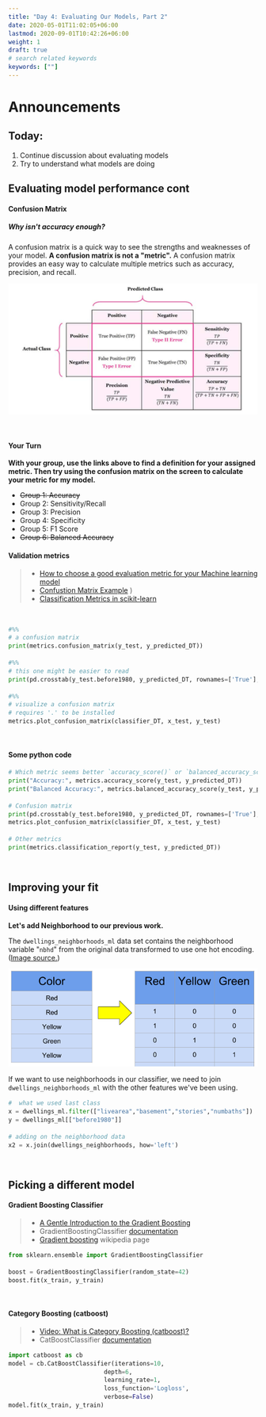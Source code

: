 ```yaml
---
title: "Day 4: Evaluating Our Models, Part 2"
date: 2020-05-01T11:02:05+06:00
lastmod: 2020-09-01T10:42:26+06:00
weight: 1
draft: true
# search related keywords
keywords: [""]
---
```


# Announcements

## Today:

1. Continue discussion about evaluating models
2. Try to understand what models are doing

## Evaluating model performance cont

#### Confusion Matrix

##### Why isn't accuracy enough?

A confusion matrix is a quick way to see the strengths and weaknesses of your model. __A confusion matrix is not a "metric".__ A confusion matrix provides an easy way to calculate multiple metrics such as accuracy, precision, and recall.

![alt text](confusion_matrix.png)


<br>

#### Your Turn

**With your group, use the links above to find a definition for your assigned metric. Then try using the confusion matrix on the screen to calculate your metric for my model.**

- ~~Group 1: Accuracy~~
- Group 2: Sensitivity/Recall 
- Group 3: Precision
- Group 4: Specificity
- Group 5: F1 Score
- ~~Group 6: Balanced Accuracy~~

#### Validation metrics

> - [How to choose a good evaluation metric for your Machine learning model](https://ranvir.xyz/blog/how-to-evaluate-your-machine-learning-model-like-a-pro-metrics/)  
> - [Confustion Matrix Example](https://www.dataschool.io/simple-guide-to-confusion-matrix-terminology/)
)
> - [Classification Metrics in scikit-learn](https://scikit-learn.org/stable/modules/model_evaluation.html#classification-metrics)


<br>

```python
#%%
# a confusion matrix
print(metrics.confusion_matrix(y_test, y_predicted_DT))

#%%
# this one might be easier to read
print(pd.crosstab(y_test.before1980, y_predicted_DT, rownames=['True'], colnames=['Predicted'], margins=True))

#%%
# visualize a confusion matrix
# requires '.' to be installed
metrics.plot_confusion_matrix(classifier_DT, x_test, y_test)
```

<br>


#### Some python code

```python
# Which metric seems better `accuracy_score()` or `balanced_accuracy_score()`? Why?
print("Accuracy:", metrics.accuracy_score(y_test, y_predicted_DT))
print("Balanced Accuracy:", metrics.balanced_accuracy_score(y_test, y_predicted_DT))

# Confusion matrix
print(pd.crosstab(y_test.before1980, y_predicted_DT, rownames=['True'], colnames=['Predicted'], margins=True))
metrics.plot_confusion_matrix(classifier_DT, x_test, y_test)

# Other metrics
print(metrics.classification_report(y_test, y_predicted_DT))
```
<!------------------
## Plotting feature importance

__What do we need from our model to create this plot?__

![](https://scikit-learn.org/dev/_images/sphx_glr_plot_permutation_importance_001.png)

[ref](https://scikit-learn.org/dev/auto_examples/inspection/plot_permutation_importance.html)
-------------------->

<br>

## Improving your fit

#### Using different features

**Let's add Neighborhood to our previous work.**

The `dwellings_neighborhoods_ml` data set contains the neighborhood variable "`nbhd`" from the original data transformed to use one hot encoding. ([Image source.](https://www.kaggle.com/dansbecker/using-categorical-data-with-one-hot-encoding))

![](mtimFxh.png)

If we want to use neighborhoods in our classifier, we need to join `dwellings_neighborhoods_ml` with the other features we've been using.

```python
#  what we used last class
x = dwellings_ml.filter(["livearea","basement","stories","numbaths"])
y = dwellings_ml[["before1980"]]

# adding on the neighborhood data
x2 = x.join(dwellings_neighborhoods, how='left')
```

<br>

## Picking a different model

#### Gradient Boosting Classifier

> - [A Gentle Introduction to the Gradient Boosting](https://machinelearningmastery.com/gentle-introduction-gradient-boosting-algorithm-machine-learning/)
> - GradientBoostingClassifier [documentation](https://scikit-learn.org/stable/modules/generated/sklearn.ensemble.GradientBoostingClassifier.html)
> - [Gradient boosting](https://en.wikipedia.org/wiki/Gradient_boosting) wikipedia page


```python
from sklearn.ensemble import GradientBoostingClassifier

boost = GradientBoostingClassifier(random_state=42)
boost.fit(x_train, y_train)
```

<br>

#### Category Boosting (catboost)

> - [Video: What is Category Boosting (catboost)?](https://www.youtube.com/embed/s8Q_orF4tcI)
> - CatBoostClassifier [documentation](https://catboost.ai/docs/concepts/python-quickstart.html#classification)


```python
import catboost as cb
model = cb.CatBoostClassifier(iterations=10,
                           depth=6,
                           learning_rate=1,
                           loss_function='Logloss',
                           verbose=False)
model.fit(x_train, y_train)
```
